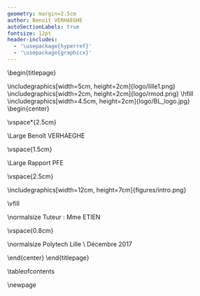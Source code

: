 ```yaml
---
geometry: margin=2.5cm
author: Benoit VERHAEGHE
autoSectionLabels: true
fontsize: 12pt
header-includes:
  - '\usepackage{hyperref}'
  - '\usepackage{graphicx}'
---
```


\begin{titlepage}

\includegraphics[width=5cm, height=2cm]{logo/lille1.png}
\includegraphics[width=2cm, height=2cm]{logo/rmod.png}
\hfill
\includegraphics[width=4.5cm, height=2cm]{logo/BL_logo.jpg}
\begin{center}

\vspace*{2.5cm}

\Large Benoît VERHAEGHE

\vspace{1.5cm}

\Large Rapport PFE

\vspace{2.5cm}

\includegraphics[width=12cm, height=7cm]{figures/intro.png}

\vfill

\normalsize Tuteur : Mme ETIEN

\vspace{0.8cm}

\normalsize Polytech Lille \\ Décembre 2017

\end{center} \end{titlepage}

\tableofcontents

\newpage
